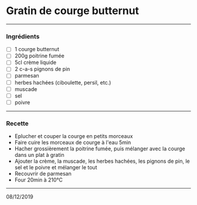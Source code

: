 # Gratin de courge butternut

---

### Ingrédients

- [ ] 1 courge butternut
- [ ] 200g poitrine fumée
- [ ] 5cl crème liquide
- [ ] 2 c-a-s pignons de pin
- [ ] parmesan
- [ ] herbes hachées (ciboulette, persil, etc.)
- [ ] muscade
- [ ] sel
- [ ] poivre

---

### Recette

- Eplucher et couper la courge en petits morceaux
- Faire cuire les morceaux de courge à l'eau 5min
- Hacher grossièrement la poitrine fumée, puis mélanger avec la courge dans un plat à gratin
- Ajouter la crème, la muscade, les herbes hachées, les pignons de pin, le sel et le poivre et mélanger le tout
- Recouvrir de parmesan
- Four 20min à 210°C

---

08/12/2019
